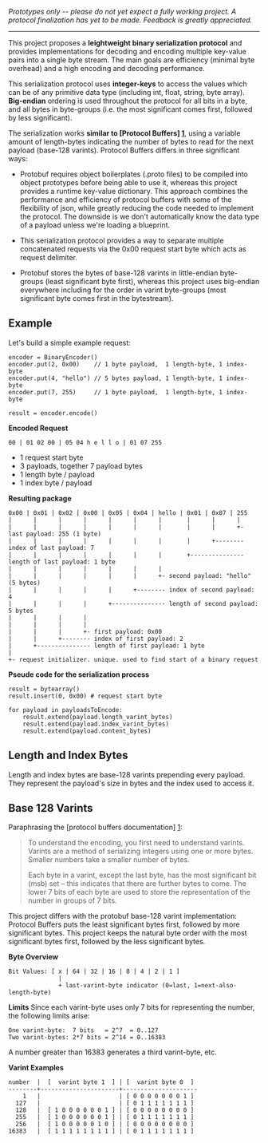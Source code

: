*Prototypes only -- please do not yet expect a fully working project. A protocol
finalization has yet to be made. Feedback is greatly appreciated.*

----------

This project proposes a **leightweight binary serialization protocol** and provides
implementations for decoding and encoding multiple key-value pairs into a single byte stream. 
The main goals are efficiency (minimal byte overhead) and a high encoding and decoding performance. 

This serialization protocol uses **integer-keys** to access the values which can be of
any primitive data type (including int, float, string, byte array). **Big-endian** 
ordering is used throughout the protocol for all bits in a byte, and all bytes in 
byte-groups (i.e. the most significant comes first, followed by less significant).

The serialization works **similar to [Protocol Buffers] [1]**, using a variable
amount of length-bytes indicating the number of bytes to read for the next
payload (base-128 varints). Protocol Buffers differs in three significant ways:

  [1]: http://code.google.com/p/protobuf/

* Protobuf requires object boilerplates (.proto files) to be compiled into object prototypes 
  before being able to use it, whereas this project provides a runtime key-value dictionary. 
  This approach combines the performance and efficiency of protocol buffers with some of the 
  flexibility of json, while greatly reducing the code needed to implement the protocol. The 
  downside is we don't automatically know the data type of a payload unless we're loading a 
  blueprint.  
 
* This serialization protocol provides a way to separate multiple concatenated requests 
  via the 0x00 request start byte which acts as request delimiter.
  
* Protobuf stores the bytes of base-128 varints in little-endian byte-groups (least
  significant byte first), whereas this project uses big-endian everywhere including 
  for the order in varint byte-groups (most significant byte comes first in the bytestream).


Example
-------

Let's build a simple example request:   

    encoder = BinaryEncoder()
    encoder.put(2, 0x00)    // 1 byte payload,  1 length-byte, 1 index-byte
    encoder.put(4, "hello") // 5 bytes payload, 1 length-byte, 1 index-byte
    encoder.put(7, 255)     // 1 byte payload,  1 length-byte, 1 index-byte
    
    result = encoder.encode()

**Encoded Request**

    00 | 01 02 00 | 05 04 h e l l o | 01 07 255

- 1 request start byte
- 3 payloads, together 7 payload bytes
- 1 length byte / payload
- 1 index byte / payload

**Resulting package**

    0x00 | 0x01 | 0x02 | 0x00 | 0x05 | 0x04 | hello | 0x01 | 0x07 | 255
    |      |      |      |      |      |      |       |      |      |
    |      |      |      |      |      |      |       |      |      +- last payload: 255 (1 byte)
    |      |      |      |      |      |      |       |      +-------- index of last payload: 7
    |      |      |      |      |      |      |       +--------------- length of last payload: 1 byte
    |      |      |      |      |      |      |
    |      |      |      |      |      |      +- second payload: "hello" (5 bytes)
    |      |      |      |      |      +-------- index of second payload: 4
    |      |      |      |      +--------------- length of second payload: 5 bytes
    |      |      |      |
    |      |      |      |       
    |      |      |      +- first payload: 0x00
    |      |      +-------- index of first payload: 2
    |      +--------------- length of first payload: 1 byte
    |   
    +- request initializer. unique. used to find start of a binary request

**Pseude code for the serialization process**

    result = bytearray()
    result.insert(0, 0x00) # request start byte  
    
    for payload in payloadsToEncode:
        result.extend(payload.length_varint_bytes)
        result.extend(payload.index_varint_bytes)
        result.extend(payload.content_bytes)


Length and Index Bytes 
----------------------  
Length and index bytes are base-128 varints prepending every payload. They represent 
the payload's size in bytes and the index used to access it. 

     
Base 128 Varints 
----------------
Paraphrasing the [protocol buffers documentation] [1]:
> To understand the encoding, you first need to understand varints. Varints are a method of serializing integers using one or more bytes. Smaller numbers take a smaller number of bytes.
>
> Each byte in a varint, except the last byte, has the most significant bit (msb) set – this indicates that there are further bytes to come. The lower 7 bits of each byte are used to store the representation of the number in groups of 7 bits.

  [1]: http://code.google.com/apis/protocolbuffers/docs/encoding.html#varints

This project differs with the protobuf base-128 varint implementation: Protocol Buffers 
puts the least significant bytes first, followed by more significant bytes. This project 
keeps the natural byte order with the most significant bytes first, followed by the less 
significant bytes. 

**Byte Overview**

    Bit Values: [ x | 64 | 32 | 16 | 8 | 4 | 2 | 1 ]
                  | 
                  + last-varint-byte indicator (0=last, 1=next-also-length-byte)
  
**Limits**
Since each varint-byte uses only 7 bits for representing the number, the following
limits arise:
  
    One varint-byte:  7 bits   = 2^7  = 0..127
    Two varint-bytes: 2*7 bits = 2^14 = 0..16383  

A number greater than 16383 generates a third varint-byte, etc.

**Varint Examples**

    number  |  [  varint byte 1  ] | [  varint byte 0  ]  
    --------+----------------------+---------------------  
        1   |                      | [ 0 0 0 0 0 0 0 1 ]
      127   |                      | [ 0 1 1 1 1 1 1 1 ]
      128   |  [ 1 0 0 0 0 0 0 1 ] | [ 0 0 0 0 0 0 0 0 ]  
      255   |  [ 1 0 0 0 0 0 0 1 ] | [ 0 1 1 1 1 1 1 1 ]
      256   |  [ 1 0 0 0 0 0 1 0 ] | [ 0 0 0 0 0 0 0 0 ]
    16383   |  [ 1 1 1 1 1 1 1 1 ] | [ 0 1 1 1 1 1 1 1 ]


